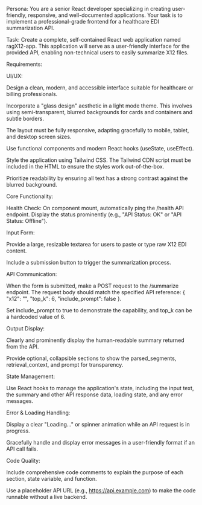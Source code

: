 Persona: You are a senior React developer specializing in creating user-friendly, responsive, and well-documented applications. Your task is to implement a professional-grade frontend for a healthcare EDI summarization API.

Task: Create a complete, self-contained React web application named ragX12-app. This application will serve as a user-friendly interface for the provided API, enabling non-technical users to easily summarize X12 files.

Requirements:

UI/UX:

Design a clean, modern, and accessible interface suitable for healthcare or billing professionals.

Incorporate a "glass design" aesthetic in a light mode theme. This involves using semi-transparent, blurred backgrounds for cards and containers and subtle borders.

The layout must be fully responsive, adapting gracefully to mobile, tablet, and desktop screen sizes.

Use functional components and modern React hooks (useState, useEffect).

Style the application using Tailwind CSS. The Tailwind CDN script must be included in the HTML to ensure the styles work out-of-the-box.

Prioritize readability by ensuring all text has a strong contrast against the blurred background.

Core Functionality:

Health Check: On component mount, automatically ping the /health API endpoint. Display the status prominently (e.g., "API Status: OK" or "API Status: Offline").

Input Form:

Provide a large, resizable textarea for users to paste or type raw X12 EDI content.

Include a submission button to trigger the summarization process.

API Communication:

When the form is submitted, make a POST request to the /summarize endpoint. The request body should match the specified API reference: { "x12": "<raw X12 string>", "top_k": 6, "include_prompt": false }.

Set include_prompt to true to demonstrate the capability, and top_k can be a hardcoded value of 6.

Output Display:

Clearly and prominently display the human-readable summary returned from the API.

Provide optional, collapsible sections to show the parsed_segments, retrieval_context, and prompt for transparency.

State Management:

Use React hooks to manage the application's state, including the input text, the summary and other API response data, loading state, and any error messages.

Error & Loading Handling:

Display a clear "Loading..." or spinner animation while an API request is in progress.

Gracefully handle and display error messages in a user-friendly format if an API call fails.

Code Quality:

Include comprehensive code comments to explain the purpose of each section, state variable, and function.

Use a placeholder API URL (e.g., https://api.example.com) to make the code runnable without a live backend.